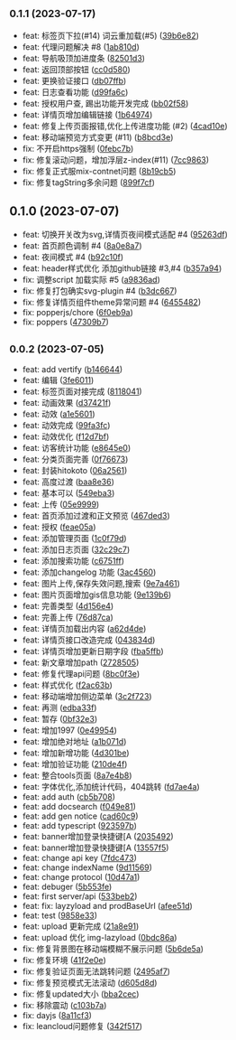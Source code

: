 ## <small>0.1.1 (2023-07-17)</small>

* feat: 标签页下拉(#14) 词云重加载(#5) ([39b6e82](https://github.com/NNNNzs/nnnnzs.cn/commit/39b6e82))
* feat: 代理问题解决 #8 ([1ab810d](https://github.com/NNNNzs/nnnnzs.cn/commit/1ab810d))
* feat: 导航吸顶加进度条 ([82501d3](https://github.com/NNNNzs/nnnnzs.cn/commit/82501d3))
* feat: 返回顶部按钮 ([cc0d580](https://github.com/NNNNzs/nnnnzs.cn/commit/cc0d580))
* feat: 更换验证接口 ([db07ffb](https://github.com/NNNNzs/nnnnzs.cn/commit/db07ffb))
* feat: 日志查看功能 ([d99fa6c](https://github.com/NNNNzs/nnnnzs.cn/commit/d99fa6c))
* feat: 授权用户查, 踢出功能开发完成 ([bb02f58](https://github.com/NNNNzs/nnnnzs.cn/commit/bb02f58))
* feat: 详情页增加编辑链接 ([1b64974](https://github.com/NNNNzs/nnnnzs.cn/commit/1b64974))
* feat: 修复上传页面报错,优化上传进度功能 (#2) ([4cad10e](https://github.com/NNNNzs/nnnnzs.cn/commit/4cad10e))
* feat: 移动端预览方式变更 (#11) ([b8bcd3e](https://github.com/NNNNzs/nnnnzs.cn/commit/b8bcd3e))
* fix: 不开启https强制 ([0febc7b](https://github.com/NNNNzs/nnnnzs.cn/commit/0febc7b))
* fix: 修复滚动问题，增加浮层z-index(#11) ([7cc9863](https://github.com/NNNNzs/nnnnzs.cn/commit/7cc9863))
* fix: 修复正式服mix-contnet问题 ([8b19cb5](https://github.com/NNNNzs/nnnnzs.cn/commit/8b19cb5))
* fix: 修复tagString多余问题 ([899f7cf](https://github.com/NNNNzs/nnnnzs.cn/commit/899f7cf))



## 0.1.0 (2023-07-07)

* feat: 切换开关改为svg,详情页夜间模式适配 #4 ([95263df](https://github.com/NNNNzs/nnnnzs.cn/commit/95263df))
* feat: 首页颜色调制 #4 ([8a0e8a7](https://github.com/NNNNzs/nnnnzs.cn/commit/8a0e8a7))
* feat: 夜间模式 #4 ([b92c10f](https://github.com/NNNNzs/nnnnzs.cn/commit/b92c10f))
* feat: header样式优化 添加github链接 #3,#4 ([b357a94](https://github.com/NNNNzs/nnnnzs.cn/commit/b357a94))
* fix: 调整script 加载实际  #5 ([a9836ad](https://github.com/NNNNzs/nnnnzs.cn/commit/a9836ad))
* fix: 修复打包确实svg-plugin #4 ([b3dc667](https://github.com/NNNNzs/nnnnzs.cn/commit/b3dc667))
* fix: 修复详情页组件theme异常问题 #4 ([6455482](https://github.com/NNNNzs/nnnnzs.cn/commit/6455482))
* fix: popperjs/chore ([6f0eb9a](https://github.com/NNNNzs/nnnnzs.cn/commit/6f0eb9a))
* fix: poppers ([47309b7](https://github.com/NNNNzs/nnnnzs.cn/commit/47309b7))



## <small>0.0.2 (2023-07-05)</small>

* feat:  add vertify ([b146644](https://github.com/NNNNzs/nnnnzs.cn/commit/b146644))
* feat: 编辑 ([3fe6011](https://github.com/NNNNzs/nnnnzs.cn/commit/3fe6011))
* feat: 标签页面对接完成 ([8118041](https://github.com/NNNNzs/nnnnzs.cn/commit/8118041))
* feat: 动画效果 ([d37421f](https://github.com/NNNNzs/nnnnzs.cn/commit/d37421f))
* feat: 动效 ([a1e5601](https://github.com/NNNNzs/nnnnzs.cn/commit/a1e5601))
* feat: 动效完成 ([99fa3fc](https://github.com/NNNNzs/nnnnzs.cn/commit/99fa3fc))
* feat: 动效优化 ([f12d7bf](https://github.com/NNNNzs/nnnnzs.cn/commit/f12d7bf))
* feat: 访客统计功能 ([e8645e0](https://github.com/NNNNzs/nnnnzs.cn/commit/e8645e0))
* feat: 分类页面完善 ([0f76673](https://github.com/NNNNzs/nnnnzs.cn/commit/0f76673))
* feat: 封装hitokoto ([06a2561](https://github.com/NNNNzs/nnnnzs.cn/commit/06a2561))
* feat: 高度过渡 ([baa8e36](https://github.com/NNNNzs/nnnnzs.cn/commit/baa8e36))
* feat: 基本可以 ([549eba3](https://github.com/NNNNzs/nnnnzs.cn/commit/549eba3))
* feat: 上传 ([05e9999](https://github.com/NNNNzs/nnnnzs.cn/commit/05e9999))
* feat: 首页添加过渡和正文预览 ([467ded3](https://github.com/NNNNzs/nnnnzs.cn/commit/467ded3))
* feat: 授权 ([feae05a](https://github.com/NNNNzs/nnnnzs.cn/commit/feae05a))
* feat: 添加管理页面 ([1c0f79d](https://github.com/NNNNzs/nnnnzs.cn/commit/1c0f79d))
* feat: 添加日志页面 ([32c29c7](https://github.com/NNNNzs/nnnnzs.cn/commit/32c29c7))
* feat: 添加搜索功能 ([c6751ff](https://github.com/NNNNzs/nnnnzs.cn/commit/c6751ff))
* feat: 添加changelog 功能 ([3ac4560](https://github.com/NNNNzs/nnnnzs.cn/commit/3ac4560))
* feat: 图片上传,保存失效问题,搜索 ([9e7a461](https://github.com/NNNNzs/nnnnzs.cn/commit/9e7a461))
* feat: 图片页面增加gis信息功能 ([9e139b6](https://github.com/NNNNzs/nnnnzs.cn/commit/9e139b6))
* feat: 完善类型 ([4d156e4](https://github.com/NNNNzs/nnnnzs.cn/commit/4d156e4))
* feat: 完善上传 ([76d87ca](https://github.com/NNNNzs/nnnnzs.cn/commit/76d87ca))
* feat: 详情页加载出内容 ([a62d4de](https://github.com/NNNNzs/nnnnzs.cn/commit/a62d4de))
* feat: 详情页接口改造完成 ([043834d](https://github.com/NNNNzs/nnnnzs.cn/commit/043834d))
* feat: 详情页增加更新日期字段 ([fba5ffb](https://github.com/NNNNzs/nnnnzs.cn/commit/fba5ffb))
* feat: 新文章增加path ([2728505](https://github.com/NNNNzs/nnnnzs.cn/commit/2728505))
* feat: 修复代理api问题 ([8bc0f3e](https://github.com/NNNNzs/nnnnzs.cn/commit/8bc0f3e))
* feat: 样式优化 ([f2ac63b](https://github.com/NNNNzs/nnnnzs.cn/commit/f2ac63b))
* feat: 移动端增加侧边菜单 ([3c2f723](https://github.com/NNNNzs/nnnnzs.cn/commit/3c2f723))
* feat: 再测 ([edba33f](https://github.com/NNNNzs/nnnnzs.cn/commit/edba33f))
* feat: 暂存 ([0bf32e3](https://github.com/NNNNzs/nnnnzs.cn/commit/0bf32e3))
* feat: 增加1997 ([0e49954](https://github.com/NNNNzs/nnnnzs.cn/commit/0e49954))
* feat: 增加绝对地址 ([a1b071d](https://github.com/NNNNzs/nnnnzs.cn/commit/a1b071d))
* feat: 增加新增功能 ([4d301be](https://github.com/NNNNzs/nnnnzs.cn/commit/4d301be))
* feat: 增加验证功能 ([210de4f](https://github.com/NNNNzs/nnnnzs.cn/commit/210de4f))
* feat: 整合tools页面 ([8a7e4b8](https://github.com/NNNNzs/nnnnzs.cn/commit/8a7e4b8))
* feat: 字体优化,添加统计代码，404跳转 ([fd7ae4a](https://github.com/NNNNzs/nnnnzs.cn/commit/fd7ae4a))
* feat: add auth ([cb5b708](https://github.com/NNNNzs/nnnnzs.cn/commit/cb5b708))
* feat: add docsearch ([f049e81](https://github.com/NNNNzs/nnnnzs.cn/commit/f049e81))
* feat: add gen notice ([cad60c9](https://github.com/NNNNzs/nnnnzs.cn/commit/cad60c9))
* feat: add typescript ([923597b](https://github.com/NNNNzs/nnnnzs.cn/commit/923597b))
* feat: banner增加登录快捷键[A ([2035492](https://github.com/NNNNzs/nnnnzs.cn/commit/2035492))
* feat: banner增加登录快捷键[A ([13557f5](https://github.com/NNNNzs/nnnnzs.cn/commit/13557f5))
* feat: change api key ([7fdc473](https://github.com/NNNNzs/nnnnzs.cn/commit/7fdc473))
* feat: change indexName ([9d11569](https://github.com/NNNNzs/nnnnzs.cn/commit/9d11569))
* feat: change protocol ([10d47a1](https://github.com/NNNNzs/nnnnzs.cn/commit/10d47a1))
* feat: debuger ([5b553fe](https://github.com/NNNNzs/nnnnzs.cn/commit/5b553fe))
* feat: first  server/api ([533beb2](https://github.com/NNNNzs/nnnnzs.cn/commit/533beb2))
* feat: fix: layzyload and prodBaseUrl ([afee51d](https://github.com/NNNNzs/nnnnzs.cn/commit/afee51d))
* feat: test ([9858e33](https://github.com/NNNNzs/nnnnzs.cn/commit/9858e33))
* feat: upload 更新完成 ([21a8e91](https://github.com/NNNNzs/nnnnzs.cn/commit/21a8e91))
* feat: upload 优化 img-lazyload ([0bdc86a](https://github.com/NNNNzs/nnnnzs.cn/commit/0bdc86a))
* fix: 修复背景图在移动端模糊不展示问题 ([5b6de5a](https://github.com/NNNNzs/nnnnzs.cn/commit/5b6de5a))
* fix: 修复环境 ([41f2e0e](https://github.com/NNNNzs/nnnnzs.cn/commit/41f2e0e))
* fix: 修复验证页面无法跳转问题 ([2495af7](https://github.com/NNNNzs/nnnnzs.cn/commit/2495af7))
* fix: 修复预览模式无法滚动 ([d605d8d](https://github.com/NNNNzs/nnnnzs.cn/commit/d605d8d))
* fix: 修复updated大小 ([bba2cec](https://github.com/NNNNzs/nnnnzs.cn/commit/bba2cec))
* fix: 移除震动 ([c103b7a](https://github.com/NNNNzs/nnnnzs.cn/commit/c103b7a))
* fix: dayjs ([8a11cf3](https://github.com/NNNNzs/nnnnzs.cn/commit/8a11cf3))
* fix: leancloud问题修复 ([342f517](https://github.com/NNNNzs/nnnnzs.cn/commit/342f517))




